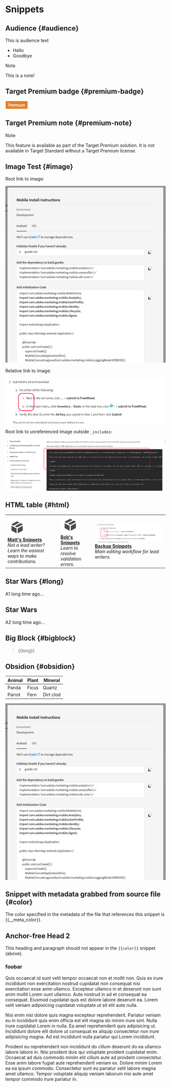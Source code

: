 # Snippets

## Audience {#audience}

This is audience text

* Hello
* Goodbye

>[!NOTE]
>This is a note!

## Target Premium badge {#premium-badge}

![Target badge](assets/premium.png)

## Target Premium note {#premium-note}

>[!NOTE]
>
>This feature is available as part of the Target Premium solution. It is not available in Target Standard without a Target Premium license.

## Image Test {#image}

Root link to image:

![Android](/help/_includes/assets/android.png)

Relative link to image:

![bullets](assets/bullet-lists.png)

Root link to unreferenced image outside `_includes`:

![bad link](/help/backup-guide/assets/bad-1.png)

## HTML table {#html}

<table style="table-layout:fixed">
<tr>
  <td>
    <a href="snippets.md">
      <img alt="snippets" src="assets/package.png">
    </a>
    <div>
    <a href="snippets.md"><strong>Matt's Snippets</strong></a>
    </div>
    <em>Not a lead writer? Learn the easiest ways to make contributions.</em>
    <br>
  </td>
  <td>
    <a href="snippets-bob.md">
      <img alt="snippets by bob" src="assets/package.png">
    </a>
    <div>
    <a href="/help/test-guide/snippets-bob.md"><strong>Bob's Snippets</strong></a>
    </div>
    <em>Learn to resolve validation errors.</em>
    <br>
  </td>
  <td>
    <a href="snippets-bob.md">
      <img alt="snippets by bob" src="/help/_includes/assets/bullet-lists.png">
    </a>
    <div>
    <a href="/help/backup-guide/backup-snippets.md"><strong>Backup Snippets</strong></a>
    </div>
    <em>Main editing workflow for lead writers.</em>
    <br>
  </td>
</tr>
</table>

## Star Wars {#long}

A1 long time ago... 

## Star Wars

A2 long time ago... 


## Big Block {#bigblock}

>{{long}} 

## Obsidion {#obsidion}

|Animal | Plant | Mineral |
|--- |--- |--- |
|Panda | Ficus | Quartz |
|Parrot | Fern | Dirt clod |

![alt text](/help/test-guide/assets/android.png)

## Snippet with metadata grabbed from source file {#color}

The color specified in the metadata of the file that references this snippet is {{__meta_color}}.

## Anchor-free Head 2

This heading and paragraph should not appear in the `{{color}}` snippet (above).

### foobar

Quis occaecat id sunt velit tempor occaecat non et mollit non. Quis ex irure incididunt non exercitation nostrud cupidatat non consequat nisi exercitation esse anim ullamco. Excepteur ullamco in et deserunt non sunt anim mollit Lorem sunt ullamco. Aute nostrud in ad et consequat ea consequat. Eiusmod cupidatat quis est dolore labore deserunt ea. Lorem velit veniam adipisicing cupidatat voluptate ut sit elit aute nulla.
  
Nisi enim nisi dolore quis magna excepteur reprehenderit. Pariatur veniam eu in incididunt quis enim officia est elit magna do minim irure sint. Nulla irure cupidatat Lorem in nulla. Ea amet reprehenderit quis adipisicing ut. Incididunt dolore elit dolore ut consequat ex aliquip consectetur non irure adipisicing magna. Ad est incididunt nulla pariatur qui Lorem incididunt.
  
Proident eu reprehenderit non incididunt do cillum deserunt do ea ullamco labore labore in. Nisi proident duis qui voluptate proident cupidatat enim. Occaecat ad duis commodo minim elit cillum aute ad proident consectetur. Esse anim labore fugiat aute reprehenderit veniam ex. Dolore minim Lorem ea ea ipsum commodo. Consectetur sunt eu pariatur velit labore magna amet ullamco. Tempor voluptate aliquip veniam laborum nisi aute amet tempor commodo irure pariatur in.
